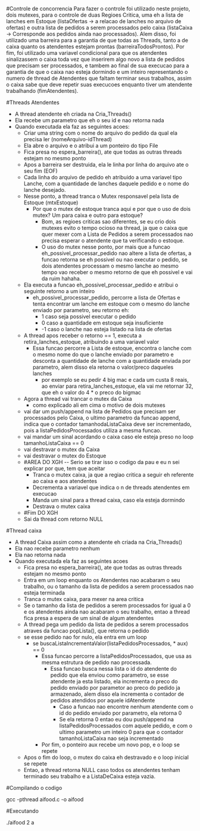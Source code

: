 
#Controle de concorrencia
Para fazer o controle foi utilizado neste projeto, dois mutexes, para o controle de duas Regioes Critica, uma eh a lista de lanches em Estoque (listaOfertas -> a relacao de lanches no arquivo de ofertas) e outra  lista de pedidos a serem processados pelo caixa (listaCaixa -> Corresponde aos pedidos ainda nao processados).
Alem disso, foi utilizado uma barreira para a garantia de que todas as Threads, tanto a de caixa quanto os atendentes estejam prontas (barreiraTodosProntos).
Por fim, foi utilizado uma variavel condicional para que os atendentes sinalizassem o caixa toda vez que inserirem algo novo a lista de pedidos que precisam ser processados, e tambem ao final de sua execucao para a garantia de que o caixa nao esteja dormindo e um inteiro representando o numero de thread de Atendentes que faltam terminar seus trabalhos, assim o caixa sabe que deve repetir suas execucoes enquanto tiver um atendente trabalhando (fimAtendentes).

#Threads Atendentes
* A thread atendente eh criada na Cria_Threads()
* Ela recebe um parametro que eh o seu id e nao retorna nada
* Quando executada ela faz as seguintes acoes:
  * Criar uma string com o nome do arquivo do pedido da qual ela precisa ler (nomeArquivo-idThread)
  * Ela abre o arquivo e o atribui a um ponteiro do tipo File
  * Fica presa no espera_barreira(), ate que todas as outras threads estejam no mesmo ponto
  * Apos a barreira ser destruida, ela le linha por linha do arquivo ate o seu fim (EOF)
  * Cada linha do arquivo de pedido eh atribuido a uma variavel tipo Lanche, com a quantidade de lanches daquele pedido e o nome do lanche desejado.
  * Nesse ponto, a thread tranca o Mutex responsavel pela lista de Estoque (mtxEstoque)
    * Por que o mutex de estoque tranca aqui e por que o uso de dois mutex? Um para caixa e outro para estoque?
      * Bom, as regioes criticas sao diferentes, se eu crio dois mutexes evito o tempo ocioso na thread, ja que o caixa que quer mexer com a Lista de Pedidos a serem processados nao precisa esperar o atendente que ta verificando o estoque.
      * O uso do mutex nesse ponto, por mais que a funcao eh_possivel_processar_pedido nao altere a lista de ofertas, a funcao retorna se eh possivel ou nao executar o pedido, se dois atendentes processam o mesmo lanche ao mesmo tempo vao receber o mesmo retorno de que eh possivel e vai da ruim hahaha.
  * Ela executa a funcao eh_possivel_processar_pedido e atribui o seguinte retorno a um inteiro
    * eh_possivel_processar_pedido, percorre a lista de Ofertas e tenta encontrar um lanche em estoque com o mesmo do lanche enviado por parametro, seu retorno eh:
      * 1 caso seja possivel executar o pedido
      * 0 caso a quantidade em estoque seja insuficiente
      * -1 caso o lanche nao esteja listado na lista de ofertas
  * A thread apos receber o retorno == 1, executa a retira_lanches_estoque, atribuindo a uma variavel valor
    * Essa funcao percorre a Lista de estoque, encontra o lanche com o mesmo nome do que o lanche enviado por parametro e desconta a quantidade de lanche com a quantidade enviada por parametro, alem disso ela retorna o valor/preco daqueles lanches
      * por exemplo se eu pedir 4 big mac e cada um custa 8 reais, ao enviar para retira_lanches_estoque, ela vai me retornar 32, que eh o valor do 4 * o preco do bigmac
  * Agora a thread vai trancar o mutex da Caixa
    * como explicado ali em cima o motivo de dois mutexes
  * vai dar um push/append na lista de Pedidos que precisam ser processados pelo Caixa, o ultimo parametro da funcao append, indica que o contador tamanhodaListaCaixa deve ser incrementado, pois a listaPedidosProcessados utiliza a mesma funcao.
  * vai mandar um sinal acordando o caixa caso ele esteja preso no loop tamanhoListaCaixa == 0
  * vai destravar o mutex da Caixa
  * vai destravar o mutex do Estoque
  * #AREA DO XGH -- Serio se tirar isso o codigo da pau e eu n sei explicar por que, tem que aceitar
    * Tranca o mutex caixa, ja que a regiao critica a seguir eh referente ao caixa e aos atendentes
    * Decrementa a variavel que indica o n de threads atendentes em execucao
    * Manda um sinal para a thread caixa, caso ela esteja dormindo
    * Destrava o mutex caixa
  * #Fim DO XGH
  * Sai da thread com retorno NULL

#Thread caixa
* A thread Caixa assim como a atendente eh criada na Cria_Threads()
* Ela nao recebe parametro nenhum
* Ela nao retorna nada
* Quando executada ela faz as seguintes acoes
  * Fica presa no espera_barreira(), ate que todas as outras threads estejam no mesmo ponto
  * Entra em um loop enquanto os Atendentes nao acabaram o seu trabalho, ou o tamanho da lista de pedidos a serem processados nao esteja terminada
  * Tranca o mutex caixa, para mexer na area critica
  * Se o tamanho da lista de pedidos a serem processados for igual a 0 e os atendentes ainda nao acabaram o seu trabalho, entao a thread fica presa a espera de um sinal de algum atendentes
  * A thread pega um pedido da lista de pedidos a serem processados atraves da funcao popLista(), que retorna o pedido
  * se esse pedido nao for nulo, ela entra em um loop
    * se buscaListaIncrementaValor(listaPedidosProcessados, * aux) == 0
      * Essa funcao percorre a listaPedidosProcessados, que usa as mesma estrutura de pedido nao processada.
        * Essa funcao busca nessa lista o id do atendente do pedido que ela enviou como parametro, se esse atendente ja esta listado, ela incrementa o preco do pedido enviado por parametor ao preco do pedido ja armazenado, alem disso ela incrementa o contador de pedidos atendidos por aquele idAtendente
          * Caso a funcao nao encontre nenhum atendente com o id do pedido enviado por parametro, ela retorna 0
          * Se ela retorna 0 entao eu dou push/append na listaPedidosProcessados com aquele pedido, e com o ultimo parametro um inteiro 0 para que o contador tamanhoListaCaixa nao seja incrementado
      * Por fim, o ponteiro aux recebe um novo pop, e o loop se repete
  * Apos o fim do loop, o mutex do caixa eh destravado e o loop inicial se repete
  * Entao, a thread retorna NULL caso todos os atendentes tenham terminado seu trabalho e a ListaDeCaixa esteja vazia.


#Compilando o codigo

gcc -pthread aifood.c -o aifood

#Executando

./aifood 2 a
